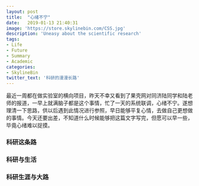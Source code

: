 ```yaml
---
layout: post
title:  "心绪不宁"
date:   2019-01-13 21:40:31
image: 'https://store.skylinebin.com/CSS.jpg'
description: 'Uneasy about the scientific research'
tags:
- Life
- Future
- Summary
- Academic
categories:
- SkylineBin
twitter_text: '科研的漫漫长路'
---  
```


最近一周都在做实验室的横向项目，昨天不幸又看到了果壳网对同济陆同学和陆老师的报道，一早上就满脑子都是这个事情，忙了一天的系统联调，心绪不宁。遂想理清一下思路，供以后遇到此情况进行参照，早日能够平复心情，去做自己更想做的事情。今天还要出差，不知道什么时候能够把这篇文字写完，但愿可以早一些，毕竟心绪难以捉摸。  

### 科研这条路  



### 科研与生活  

### 科研生涯与大路  


